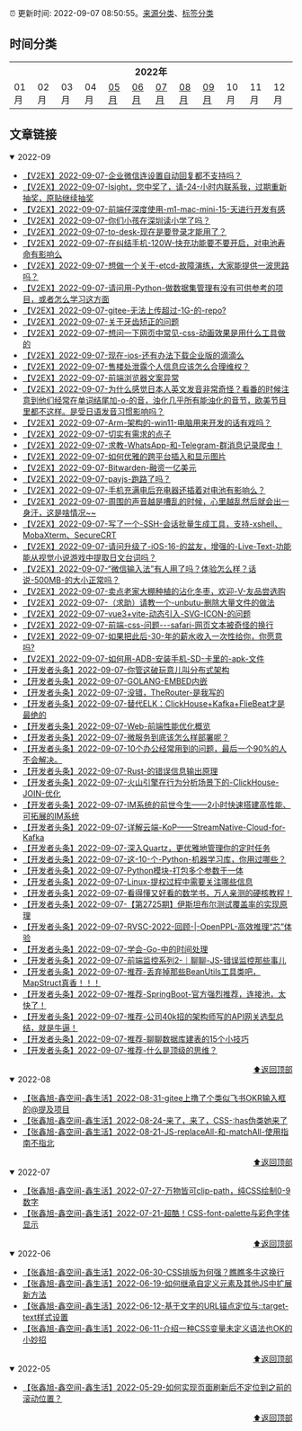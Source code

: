 :alarm_clock: 更新时间: 2022-09-07 08:50:55。[来源分类](./README.md)、[标签分类](./TAGS.md)

## 时间分类

<table>

<tr>
<th colspan="12">2022年</th>
</tr>
<tr>
<td>01月</td>
<td>02月</td>
<td>03月</td>
<td>04月</td>
<td><a href="#2022-05">05月</a></td>
<td><a href="#2022-06">06月</a></td>
<td><a href="#2022-07">07月</a></td>
<td><a href="#2022-08">08月</a></td>
<td><a href="#2022-09">09月</a></td>
<td>10月</td>
<td>11月</td>
<td>12月</td>
</tr>

</table>

## 文章链接

<details open>
<summary id="2022-09">
 2022-09
</summary>


- [【V2EX】2022-09-07-企业微信连设置自动回复都不支持吗？](https://www.v2ex.com/t/878393) 
- [【V2EX】2022-09-07-Isight，您中奖了，请-24-小时内联系我，过期重新抽奖，原贴继续抽奖](https://www.v2ex.com/t/878392) 
- [【V2EX】2022-09-07-前端仔深度使用-m1-mac-mini-15-天进行开发有感](https://www.v2ex.com/t/878390) 
- [【V2EX】2022-09-07-你们小孩在深圳读小学了吗？](https://www.v2ex.com/t/878389) 
- [【V2EX】2022-09-07-to-desk-现在是要登录才能用了？](https://www.v2ex.com/t/878388) 
- [【V2EX】2022-09-07-在纠结手机-120W-快充功能要不要开启，对电池寿命有影响么](https://www.v2ex.com/t/878387) 
- [【V2EX】2022-09-07-想做一个关于-etcd-故障演练，大家能提供一波思路吗？](https://www.v2ex.com/t/878386) 
- [【V2EX】2022-09-07-请问用-Python-做数据集管理有没有可供参考的项目，或者怎么学习这方面](https://www.v2ex.com/t/878385) 
- [【V2EX】2022-09-07-gitee-无法上传超过-1G-的-repo?](https://www.v2ex.com/t/878384) 
- [【V2EX】2022-09-07-关于牙齿矫正的问题](https://www.v2ex.com/t/878383) 
- [【V2EX】2022-09-07-想问一下网页中常见-css-动画效果是用什么工具做的](https://www.v2ex.com/t/878382) 
- [【V2EX】2022-09-07-现在-ios-还有办法下载企业版的滴滴么](https://www.v2ex.com/t/878380) 
- [【V2EX】2022-09-07-售楼处泄露个人信息应该怎么合理维权？](https://www.v2ex.com/t/878379) 
- [【V2EX】2022-09-07-前端浏览器文案异常](https://www.v2ex.com/t/878378) 
- [【V2EX】2022-09-07-为什么感觉日本人英文发音非常奇怪？看番的时候注意到他们经常在单词结尾加-o-的音，浊化几乎所有能浊化的音节，欧美节目里都不这样。是受日语发音习惯影响吗？](https://www.v2ex.com/t/878377) 
- [【V2EX】2022-09-07-Arm-架构的-win11-电脑用来开发的话有戏吗？](https://www.v2ex.com/t/878376) 
- [【V2EX】2022-09-07-切实有需求的点子](https://www.v2ex.com/t/878375) 
- [【V2EX】2022-09-07-求教-WhatsApp-和-Telegram-群消息记录爬虫！](https://www.v2ex.com/t/878374) 
- [【V2EX】2022-09-07-如何优雅的跨平台插入和显示图片](https://www.v2ex.com/t/878373) 
- [【V2EX】2022-09-07-Bitwarden-融资一亿美元](https://www.v2ex.com/t/878372) 
- [【V2EX】2022-09-07-payjs-跑路了吗？](https://www.v2ex.com/t/878369) 
- [【V2EX】2022-09-07-手机充满电后充电器还插着对电池有影响么？](https://www.v2ex.com/t/878367) 
- [【V2EX】2022-09-07-周围的声音越是嘈乱的时候，心里越乱然后就会出一身汗，这是啥情况~~](https://www.v2ex.com/t/878365) 
- [【V2EX】2022-09-07-写了一个-SSH-会话批量生成工具，支持-xshell、MobaXterm、SecureCRT](https://www.v2ex.com/t/878364) 
- [【V2EX】2022-09-07-请问升级了-iOS-16-的盆友，增强的-Live-Text-功能能从视觉小说游戏中提取日文台词吗？](https://www.v2ex.com/t/878363) 
- [【V2EX】2022-09-07-“微信输入法”有人用了吗？体验怎么样？话说-500MB-的大小正常吗？](https://www.v2ex.com/t/878362) 
- [【V2EX】2022-09-07-卖点老家大棚种植的沾化冬枣，欢迎-V-友品尝选购](https://www.v2ex.com/t/878361) 
- [【V2EX】2022-09-07-（求助）请教一个-unbutu-删除大量文件的做法](https://www.v2ex.com/t/878359) 
- [【V2EX】2022-09-07-vue3+vite-动态引入-SVG-ICON-的问题](https://www.v2ex.com/t/878355) 
- [【V2EX】2022-09-07-前端-css-问题---safari-网页文本被奇怪的换行](https://www.v2ex.com/t/878352) 
- [【V2EX】2022-09-07-如果把此后-30-年的薪水收入一次性给你，你愿意吗?](https://www.v2ex.com/t/878351) 
- [【V2EX】2022-09-07-如何用-ADB-安装手机-SD-卡里的-apk-文件](https://www.v2ex.com/t/878344) 
- [【开发者头条】2022-09-07-你管这破玩意儿叫分布式架构](https://toutiao.io/k/m06auny) 
- [【开发者头条】2022-09-07-GOLANG-EMBED内嵌](https://toutiao.io/k/klvmt7x) 
- [【开发者头条】2022-09-07-没错，TheRouter-是我写的](https://toutiao.io/k/1dvdb3m) 
- [【开发者头条】2022-09-07-替代ELK：ClickHouse+Kafka+FlieBeat才是最绝的](https://toutiao.io/k/de2qkk6) 
- [【开发者头条】2022-09-07-Web-前端性能优化概览](https://toutiao.io/k/xl9ix6r) 
- [【开发者头条】2022-09-07-微服务到底该怎么样部署呢？](https://toutiao.io/k/lqzkl32) 
- [【开发者头条】2022-09-07-10个办公经常用到的问题，最后一个90%的人不会解决。](https://toutiao.io/k/pcngha2) 
- [【开发者头条】2022-09-07-Rust-的错误信息输出原理](https://toutiao.io/k/ls567aj) 
- [【开发者头条】2022-09-07-火山引擎在行为分析场景下的-ClickHouse-JOIN-优化](https://toutiao.io/k/y4drdgz) 
- [【开发者头条】2022-09-07-IM系统的前世今生——2小时快速搭建高性能、可拓展的IM系统](https://toutiao.io/k/4uqg4qt) 
- [【开发者头条】2022-09-07-详解云端-KoP——StreamNative-Cloud-for-Kafka](https://toutiao.io/k/2kwzmk7) 
- [【开发者头条】2022-09-07-深入Quartz，更优雅地管理你的定时任务](https://toutiao.io/k/7aypp0j) 
- [【开发者头条】2022-09-07-这-10-个-Python-机器学习库，你用过哪些？](https://toutiao.io/k/tl3kd28) 
- [【开发者头条】2022-09-07-Python模块-打包多个参数于一体](https://toutiao.io/k/rlbhi7l) 
- [【开发者头条】2022-09-07-Linux-提权过程中需要关注哪些信息](https://toutiao.io/k/i3jgasp) 
- [【开发者头条】2022-09-07-看得懂又好看的数学书，万人亲测的硬核教程！](https://toutiao.io/k/wp40679) 
- [【开发者头条】2022-09-07-【第2725期】伊斯坦布尔测试覆盖率的实现原理](https://toutiao.io/k/ndkh02o) 
- [【开发者头条】2022-09-07-RVSC-2022-回顾-|-OpenPPL-高效推理“芯”体验](https://toutiao.io/k/s3gnuqw) 
- [【开发者头条】2022-09-07-学会-Go-中的时间处理](https://toutiao.io/k/0prubyv) 
- [【开发者头条】2022-09-07-前端监控系列2-｜聊聊-JS-错误监控那些事儿](https://toutiao.io/k/sweepd9) 
- [【开发者头条】2022-09-07-推荐-丢弃掉那些BeanUtils工具类吧，MapStruct真香！！！](https://toutiao.io/k/6muqkam) 
- [【开发者头条】2022-09-07-推荐-SpringBoot-官方强烈推荐，连接池，太快了！](https://toutiao.io/k/zumxh7v) 
- [【开发者头条】2022-09-07-推荐-公司40k招的架构师写的API网关选型总结，就是牛逼！](https://toutiao.io/k/kyi9yzt) 
- [【开发者头条】2022-09-07-推荐-聊聊数据库建表的15个小技巧](https://toutiao.io/k/uym7cfr) 
- [【开发者头条】2022-09-07-推荐-什么是顶级的思维？](https://toutiao.io/k/ulqvlcd) 

<div align="right"><a href="#时间分类">⬆返回顶部</a></div>
</details>

<details open>
<summary id="2022-08">
 2022-08
</summary>


- [【张鑫旭-鑫空间-鑫生活】2022-08-31-gitee上撸了个类似飞书OKR输入框的@提及项目](https://www.zhangxinxu.com/wordpress/2022/08/gitee-feishu-okr-at-mention/) 
- [【张鑫旭-鑫空间-鑫生活】2022-08-24-来了，来了，CSS-:has伪类她来了](https://www.zhangxinxu.com/wordpress/2022/08/css-has-pseudo-class/) 
- [【张鑫旭-鑫空间-鑫生活】2022-08-21-JS-replaceAll-和-matchAll-使用指南不指北](https://www.zhangxinxu.com/wordpress/2022/08/js-replaceall-matchall/) 

<div align="right"><a href="#时间分类">⬆返回顶部</a></div>
</details>

<details open>
<summary id="2022-07">
 2022-07
</summary>


- [【张鑫旭-鑫空间-鑫生活】2022-07-27-万物皆可clip-path，纯CSS绘制0-9数字](https://www.zhangxinxu.com/wordpress/2022/07/clip-path-css-number/) 
- [【张鑫旭-鑫空间-鑫生活】2022-07-21-超酷！CSS-font-palette与彩色字体显示](https://www.zhangxinxu.com/wordpress/2022/07/css-font-palette/) 

<div align="right"><a href="#时间分类">⬆返回顶部</a></div>
</details>

<details open>
<summary id="2022-06">
 2022-06
</summary>


- [【张鑫旭-鑫空间-鑫生活】2022-06-30-CSS排版为何强？瞧瞧多牛这换行](https://www.zhangxinxu.com/wordpress/2022/06/css-line-break-word-wrap-all/) 
- [【张鑫旭-鑫空间-鑫生活】2022-06-19-如何继承自定义元素及其他JS中扩展新方法](https://www.zhangxinxu.com/wordpress/2022/06/js-extend-class-custom-elements/) 
- [【张鑫旭-鑫空间-鑫生活】2022-06-12-基于文字的URL锚点定位与::target-text样式设置](https://www.zhangxinxu.com/wordpress/2022/06/url-anchor-target-text/) 
- [【张鑫旭-鑫空间-鑫生活】2022-06-11-介绍一种CSS变量未定义语法也OK的小妙招](https://www.zhangxinxu.com/wordpress/2022/06/css-var-optional-empty-trick/) 

<div align="right"><a href="#时间分类">⬆返回顶部</a></div>
</details>

<details open>
<summary id="2022-05">
 2022-05
</summary>


- [【张鑫旭-鑫空间-鑫生活】2022-05-29-如何实现页面刷新后不定位到之前的滚动位置？](https://www.zhangxinxu.com/wordpress/2022/05/history-scrollrestoration/) 

<div align="right"><a href="#时间分类">⬆返回顶部</a></div>
</details>

